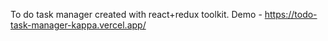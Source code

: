 To do task manager created with react+redux toolkit.
Demo - https://todo-task-manager-kappa.vercel.app/
